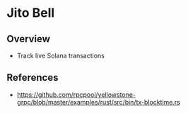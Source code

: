 # Jito Bell

## Overview

- Track live Solana transactions

## References
- https://github.com/rpcpool/yellowstone-grpc/blob/master/examples/rust/src/bin/tx-blocktime.rs
